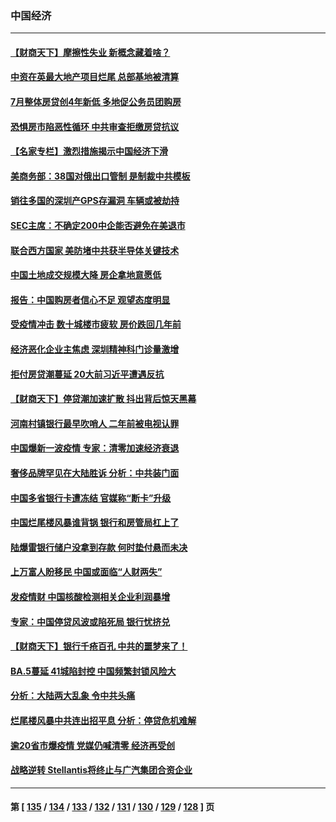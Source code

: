 ### 中国经济
---
#### [【财商天下】摩擦性失业 新概念藏着啥？](../../pages/ncid283/n13785485.md) 
#### [中资在英最大地产项目烂尾 总部基地被清算](../../pages/ncid283/n13785551.md) 
#### [7月整体房贷创4年新低 多地促公务员团购房](../../pages/ncid283/n13785316.md) 
#### [恐惧房市陷恶性循环 中共审查拒缴房贷抗议](../../pages/ncid283/n13785557.md) 
#### [【名家专栏】激烈措施揭示中国经济下滑](../../pages/ncid283/n13785386.md) 
#### [美商务部：38国对俄出口管制 是制裁中共模板](../../pages/ncid283/n13785546.md) 
#### [销往多国的深圳产GPS存漏洞 车辆或被劫持](../../pages/ncid283/n13785393.md) 
#### [SEC主席：不确定200中企能否避免在美退市](../../pages/ncid283/n13785490.md) 
#### [联合西方国家 美防堵中共获半导体关键技术](../../pages/ncid283/n13784887.md) 
#### [中国土地成交规模大降 房企拿地意愿低](../../pages/ncid283/n13784884.md) 
#### [报告：中国购房者信心不足 观望态度明显](../../pages/ncid283/n13784858.md) 
#### [受疫情冲击 数十城楼市疲软 房价跌回几年前](../../pages/ncid283/n13785289.md) 
#### [经济恶化企业主焦虑 深圳精神科门诊量激增](../../pages/ncid283/n13785151.md) 
#### [拒付房贷潮蔓延 20大前习近平遭遇反抗](../../pages/ncid283/n13784854.md) 
#### [【财商天下】停贷潮加速扩散 抖出背后惊天黑幕](../../pages/ncid283/n13784797.md) 
#### [河南村镇银行最早吹哨人 二年前被电视认罪](../../pages/ncid283/n13784782.md) 
#### [中国爆新一波疫情 专家：清零加速经济衰退](../../pages/ncid283/n13784702.md) 
#### [奢侈品牌罕见在大陆胜诉 分析：中共装门面](../../pages/ncid283/n13784478.md) 
#### [中国多省银行卡遭冻结 官媒称“断卡”升级](../../pages/ncid283/n13784453.md) 
#### [中国烂尾楼风暴谁背锅 银行和房管局杠上了](../../pages/ncid283/n13784413.md) 
#### [陆爆雷银行储户没拿到存款 何时垫付悬而未决](../../pages/ncid283/n13784344.md) 
#### [上万富人盼移民 中国或面临“人财两失”](../../pages/ncid283/n13784281.md) 
#### [发疫情财 中国核酸检测相关企业利润暴增](../../pages/ncid283/n13784124.md) 
#### [专家：中国停贷风波或陷死局 银行忧挤兑](../../pages/ncid283/n13784052.md) 
#### [【财商天下】银行千疮百孔 中共的噩梦来了！](../../pages/ncid283/n13784049.md) 
#### [BA.5蔓延 41城陷封控 中国频繁封锁风险大](../../pages/ncid283/n13783876.md) 
#### [分析：大陆两大乱象 令中共头痛](../../pages/ncid283/n13783901.md) 
#### [烂尾楼风暴中共连出招平息 分析：停贷危机难解](../../pages/ncid283/n13783724.md) 
#### [逾20省市爆疫情 党媒仍喊清零 经济再受创](../../pages/ncid283/n13783787.md) 
#### [战略逆转 Stellantis将终止与广汽集团合资企业](../../pages/ncid283/n13783861.md) 

---
#### 第 [ [135](./135.md) / [134](./134.md) / [133](./133.md) / [132](./132.md) / [131](./131.md) / [130](./130.md) / [129](./129.md) / [128](./128.md) ] 页
